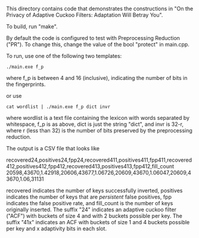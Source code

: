 This directory contains code that demonstrates the constructions in "On the Privacy of Adaptive Cuckoo Filters: Adaptation Will Betray You".

To build, run "make".

By default the code is configured to test with Preprocessing Reduction ("PR").
To change this, change the value of the bool "protect" in main.cpp.

To run, use one of the following two templates:

```
./main.exe f_p
```

where f_p is between 4 and 16 (inclusive), indicating the number of bits in the fingerprints.

or use

```
cat wordlist | ./main.exe f_p dict invr
```

where wordlist is a text file containing the lexicon with words separated by whitespace, f_p is as above, dict is just the string "dict", and invr is 32-r, where r (less than 32) is the number of bits preserved by the preprocessing reduction.

The output is a CSV file that looks like

recovered24,positives24,fpp24,recovered411,positives411,fpp411,recovered412,positives412,fpp412,recovered413,positives413,fpp412,fill_count
20598,43670,1.42918,20606,43677,1.06726,20609,43670,1.06047,20609,43670,1.06,31131

recovered indicates the number of keys successfully inverted, positives indicates the number of keys that are *persistent* false positives, fpp indicates the false positive rate, and fill_count is the number of keys originally inserted.
The suffix "24" indicates an adaptive cuckoo filter ("ACF") with buckets of size 4 and with 2 buckets possible per key.
The suffix "41x" indicates an ACF with buckets of size 1 and 4 buckets possible per key and x adaptivity bits in each slot.

